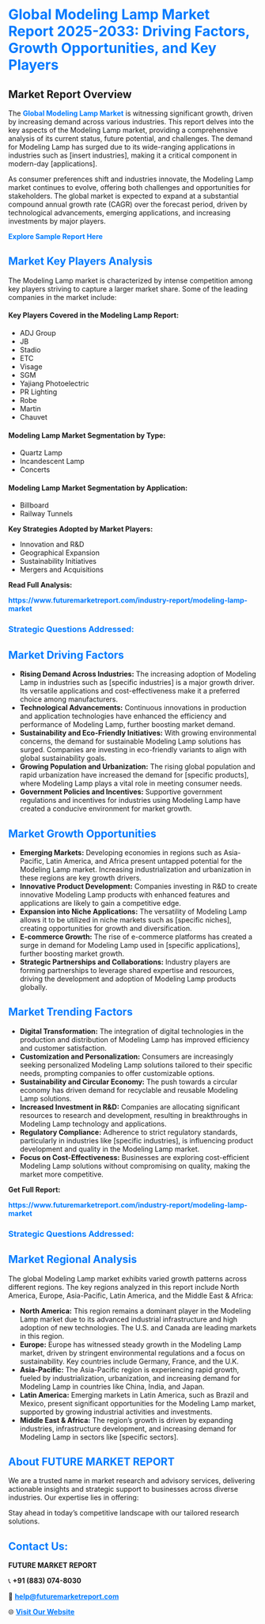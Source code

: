 <h1 style="color: #007BFF;">Global Modeling Lamp Market Report 2025-2033: Driving Factors, Growth Opportunities, and Key Players</h1>

<section id="overview">
<h2>Market Report Overview</h2>
<p>The <a href="https://www.futuremarketreport.com/industry-report/modeling-lamp-market" style="color: #007BFF; text-decoration: none;"><strong>Global Modeling Lamp Market</strong></a> is witnessing significant growth, driven by increasing demand across various industries. This report delves into the key aspects of the Modeling Lamp market, providing a comprehensive analysis of its current status, future potential, and challenges. The demand for Modeling Lamp has surged due to its wide-ranging applications in industries such as [insert industries], making it a critical component in modern-day [applications].</p>
<p>As consumer preferences shift and industries innovate, the Modeling Lamp market continues to evolve, offering both challenges and opportunities for stakeholders. The global market is expected to expand at a substantial compound annual growth rate (CAGR) over the forecast period, driven by technological advancements, emerging applications, and increasing investments by major players.</p>
</section>

<section id="overview">
<p><a href="https://www.futuremarketreport.com/request-sample/reportId=105640" style="color: #007BFF; text-decoration: none;"><strong>Explore Sample Report Here</strong></a></p>
</section>

<section id="key-players">
<h2 style="color: #007BFF;">Market Key Players Analysis</h2>
<p>The Modeling Lamp market is characterized by intense competition among key players striving to capture a larger market share. Some of the leading companies in the market include:</p>
<h4>Key Players Covered in the Modeling Lamp Report:</h4>
<ul><li>ADJ Group</li><li>JB</li><li>Stadio</li><li>ETC</li><li>Visage</li><li>SGM</li><li>Yajiang Photoelectric</li><li>PR Lighting</li><li>Robe</li><li>Martin</li><li>Chauvet</li></ul>
<h4>Modeling Lamp Market Segmentation by Type:</h4>
<ul><li>Quartz Lamp</li><li>Incandescent Lamp</li><li>Concerts</li></ul>

<h4>Modeling Lamp Market Segmentation by Application:</h4>
<ul><li>Billboard</li><li>Railway Tunnels</li></ul>
<p><strong>Key Strategies Adopted by Market Players:</strong></p>
<ul>
<li>Innovation and R&D</li>
<li>Geographical Expansion</li>
<li>Sustainability Initiatives</li>
<li>Mergers and Acquisitions</li>
</ul>
</section>

<section>
<p><strong>Read Full Analysis: </strong></p><a href="https://www.futuremarketreport.com/industry-report/modeling-lamp-market" style="color: #007BFF; text-decoration: none;"><strong>https://www.futuremarketreport.com/industry-report/modeling-lamp-market</strong></a>
<h3 style="color: #007BFF;">Strategic Questions Addressed:</h3>
</section>

<section id="driving-factors">
<h2 style="color: #007BFF;">Market Driving Factors</h2>
<ul>
<li><strong>Rising Demand Across Industries:</strong> The increasing adoption of Modeling Lamp in industries such as [specific industries] is a major growth driver. Its versatile applications and cost-effectiveness make it a preferred choice among manufacturers.</li>
<li><strong>Technological Advancements:</strong> Continuous innovations in production and application technologies have enhanced the efficiency and performance of Modeling Lamp, further boosting market demand.</li>
<li><strong>Sustainability and Eco-Friendly Initiatives:</strong> With growing environmental concerns, the demand for sustainable Modeling Lamp solutions has surged. Companies are investing in eco-friendly variants to align with global sustainability goals.</li>
<li><strong>Growing Population and Urbanization:</strong> The rising global population and rapid urbanization have increased the demand for [specific products], where Modeling Lamp plays a vital role in meeting consumer needs.</li>
<li><strong>Government Policies and Incentives:</strong> Supportive government regulations and incentives for industries using Modeling Lamp have created a conducive environment for market growth.</li>
</ul>
</section>

<section id="growth-opportunities">
<h2 style="color: #007BFF;">Market Growth Opportunities</h2>
<ul>
<li><strong>Emerging Markets:</strong> Developing economies in regions such as Asia-Pacific, Latin America, and Africa present untapped potential for the Modeling Lamp market. Increasing industrialization and urbanization in these regions are key growth drivers.</li>
<li><strong>Innovative Product Development:</strong> Companies investing in R&D to create innovative Modeling Lamp products with enhanced features and applications are likely to gain a competitive edge.</li>
<li><strong>Expansion into Niche Applications:</strong> The versatility of Modeling Lamp allows it to be utilized in niche markets such as [specific niches], creating opportunities for growth and diversification.</li>
<li><strong>E-commerce Growth:</strong> The rise of e-commerce platforms has created a surge in demand for Modeling Lamp used in [specific applications], further boosting market growth.</li>
<li><strong>Strategic Partnerships and Collaborations:</strong> Industry players are forming partnerships to leverage shared expertise and resources, driving the development and adoption of Modeling Lamp products globally.</li>
</ul>
</section>

<section id="trending-factors">
<h2 style="color: #007BFF;">Market Trending Factors</h2>
<ul>
<li><strong>Digital Transformation:</strong> The integration of digital technologies in the production and distribution of Modeling Lamp has improved efficiency and customer satisfaction.</li>
<li><strong>Customization and Personalization:</strong> Consumers are increasingly seeking personalized Modeling Lamp solutions tailored to their specific needs, prompting companies to offer customizable options.</li>
<li><strong>Sustainability and Circular Economy:</strong> The push towards a circular economy has driven demand for recyclable and reusable Modeling Lamp solutions.</li>
<li><strong>Increased Investment in R&D:</strong> Companies are allocating significant resources to research and development, resulting in breakthroughs in Modeling Lamp technology and applications.</li>
<li><strong>Regulatory Compliance:</strong> Adherence to strict regulatory standards, particularly in industries like [specific industries], is influencing product development and quality in the Modeling Lamp market.</li>
<li><strong>Focus on Cost-Effectiveness:</strong> Businesses are exploring cost-efficient Modeling Lamp solutions without compromising on quality, making the market more competitive.</li>
</ul>
</section>

<section>
<p><strong>Get Full Report: </strong></p><a href="https://www.futuremarketreport.com/industry-report/modeling-lamp-market" style="color: #007BFF; text-decoration: none;"><strong>https://www.futuremarketreport.com/industry-report/modeling-lamp-market</strong></a>
<h3 style="color: #007BFF;">Strategic Questions Addressed:</h3>
</section>


<section id="regional-analysis">
<h2 style="color: #007BFF;">Market Regional Analysis</h2>
<p>The global Modeling Lamp market exhibits varied growth patterns across different regions. The key regions analyzed in this report include North America, Europe, Asia-Pacific, Latin America, and the Middle East & Africa:</p>
<ul>
<li><strong>North America:</strong> This region remains a dominant player in the Modeling Lamp market due to its advanced industrial infrastructure and high adoption of new technologies. The U.S. and Canada are leading markets in this region.</li>
<li><strong>Europe:</strong> Europe has witnessed steady growth in the Modeling Lamp market, driven by stringent environmental regulations and a focus on sustainability. Key countries include Germany, France, and the U.K.</li>
<li><strong>Asia-Pacific:</strong> The Asia-Pacific region is experiencing rapid growth, fueled by industrialization, urbanization, and increasing demand for Modeling Lamp in countries like China, India, and Japan.</li>
<li><strong>Latin America:</strong> Emerging markets in Latin America, such as Brazil and Mexico, present significant opportunities for the Modeling Lamp market, supported by growing industrial activities and investments.</li>
<li><strong>Middle East & Africa:</strong> The region’s growth is driven by expanding industries, infrastructure development, and increasing demand for Modeling Lamp in sectors like [specific sectors].</li>
</ul>
</section>

<footer>
<h2 style="color: #007BFF;">About FUTURE MARKET REPORT</h2>
<p>We are a trusted name in market research and advisory services, delivering actionable insights and strategic support to businesses across diverse industries. Our expertise lies in offering:</p>

<p>Stay ahead in today’s competitive landscape with our tailored research solutions.</p>

<h2 style="color: #007BFF;">Contact Us:</h2>
<p><strong>FUTURE MARKET REPORT</strong></p>
<p>📞 <strong>+91 (883) 074-8030</strong></p>
<p>📧 <strong><a href="mailto:help@futuremarketreport.com" style="color: #007BFF;">help@futuremarketreport.com</a></strong></p>
<p>🌐 <strong><a href="https://www.futuremarketreport.com/" style="color: #007BFF;">Visit Our Website</a></strong></p>
</footer>